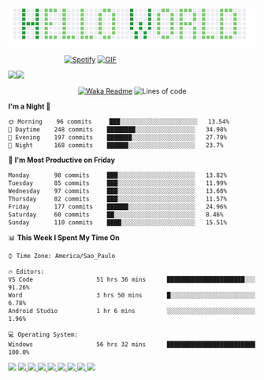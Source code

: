 <p><img align="justify" src="assets/hello_world.png" alt="img hello world"></p>

&nbsp;&nbsp;&nbsp;&nbsp;&nbsp;&nbsp;&nbsp;&nbsp;&nbsp;&nbsp;&nbsp;&nbsp;&nbsp;&nbsp;&nbsp;&nbsp;&nbsp;&nbsp;&nbsp;&nbsp;&nbsp;&nbsp;&nbsp;&nbsp;&nbsp;&nbsp;&nbsp;&nbsp;&nbsp;[![Spotify](https://novatorem-marcosbarker.vercel.app/api/spotify)](https://open.spotify.com/user/marcos_barker) [<img alt="GIF" height="130px" src="https://media.giphy.com/media/6iG7AvqmLXgTvay1dq/giphy.gif">](https://open.spotify.com/user/marcos_barker) 

<a href="https://linktr.ee/marcos_barker">
<img height="137px" src="https://github-readme-stats.vercel.app/api?username=marcosbarker&hide_title=true&hide_border=true&show_icons=true&include_all_commits=false&count_private=true&line_height=21&text_color=000&icon_color=3AFC55&bg_color=0,c64dff,4dfcff,52fa5a&theme=graywhite" /><img height="137px" src="https://github-readme-stats.vercel.app/api/top-langs/?username=marcosbarker&hide_title=true&hide_border=true&layout=compact&langs_count=7&exclude_repo=comp426,Redventures-Movie-Quotes&text_color=000&icon_color=fff&bg_color=0,52fa5a,ffc64d&theme=graywhite" />
</a></br>
<!--readme-stats-git-master-marcosbarker.vercel.app/
![](https://komarev.com/ghpvc/?username=marcosbarker)
-->

&nbsp;&nbsp;&nbsp;&nbsp;&nbsp;&nbsp;&nbsp;&nbsp;&nbsp;&nbsp;&nbsp;&nbsp;&nbsp;&nbsp;&nbsp;&nbsp;&nbsp;&nbsp;&nbsp;&nbsp;&nbsp;&nbsp;&nbsp;&nbsp;&nbsp;&nbsp;&nbsp;&nbsp;&nbsp;&nbsp;&nbsp;&nbsp;&nbsp;&nbsp;&nbsp;&nbsp;[![Waka Readme](https://github.com/marcosbarker/marcosbarker/actions/workflows/waka-readme.yml/badge.svg?branch=master)](https://github.com/marcosbarker/marcosbarker/actions/workflows/waka-readme.yml)
![Lines of code](https://img.shields.io/badge/From%20Hello%20World%20I%27ve%20Written-67234%20lines%20of%20code-blue)

<!--START_SECTION:waka-->
**I'm a Night 🦉** 

```text
🌞 Morning    96 commits     ███░░░░░░░░░░░░░░░░░░░░░░   13.54% 
🌆 Daytime    248 commits    ████████░░░░░░░░░░░░░░░░░   34.98% 
🌃 Evening    197 commits    ███████░░░░░░░░░░░░░░░░░░   27.79% 
🌙 Night      168 commits    ██████░░░░░░░░░░░░░░░░░░░   23.7%

```
📅 **I'm Most Productive on Friday** 

```text
Monday       98 commits     ███░░░░░░░░░░░░░░░░░░░░░░   13.82% 
Tuesday      85 commits     ███░░░░░░░░░░░░░░░░░░░░░░   11.99% 
Wednesday    97 commits     ███░░░░░░░░░░░░░░░░░░░░░░   13.68% 
Thursday     82 commits     ███░░░░░░░░░░░░░░░░░░░░░░   11.57% 
Friday       177 commits    ██████░░░░░░░░░░░░░░░░░░░   24.96% 
Saturday     60 commits     ██░░░░░░░░░░░░░░░░░░░░░░░   8.46% 
Sunday       110 commits    ████░░░░░░░░░░░░░░░░░░░░░   15.51%

```


📊 **This Week I Spent My Time On** 

```text
⌚︎ Time Zone: America/Sao_Paulo

🔥 Editors: 
VS Code                  51 hrs 36 mins      ██████████████████████░░░   91.26% 
Word                     3 hrs 50 mins       █░░░░░░░░░░░░░░░░░░░░░░░░   6.78% 
Android Studio           1 hr 6 mins         ░░░░░░░░░░░░░░░░░░░░░░░░░   1.96%

💻 Operating System: 
Windows                  56 hrs 32 mins      █████████████████████████   100.0%

```


<!--END_SECTION:waka-->
<a>
  <img width="800px" src="https://activity-graph.herokuapp.com/graph?username=marcosbarker&bg_color=ffffff&color=000000&line=3AFC55&point=c64dff&area=true&hide_border=true" />
</a>
<a href="https://github.com/marcosbarker/barkerDexPokeAPI">
  <img height="130px" src="https://github-readme-stats.vercel.app/api/pin/?username=marcosbarker&repo=barkerDexPokeAPI&bg_color=0,3B93E6,4dfcff,3AFC55&theme=graywhite" />
</a>  
<a href="https://github.com/marcosbarker/javaPOO">  
  <img height="140px" src="https://github-readme-stats.vercel.app/api/pin/?username=marcosbarker&repo=javaPOO&bg_color=0,3AFC55,52fa5a,52fa5a,ffc64d&theme=graywhite" />
</a>
<a href="https://github.com/marcosbarker/alura.imersaoDev">
  <img height="140px" src="https://github-readme-stats.vercel.app/api/pin/?username=marcosbarker&repo=alura.imersaoDev&bg_color=0,3B93E6,4dfcff,3AFC55&theme=graywhite" />
</a>  
<a href="https://github.com/marcosbarker/alura.imersaoDados">  
  <img height="140px" src="https://github-readme-stats.vercel.app/api/pin/?username=marcosbarker&repo=alura.imersaoDados&bg_color=0,3AFC55,52fa5a,ffc64d&theme=graywhite" />
</a>
<a href="https://github.com/marcosbarker/serratec.residencia">
  <img href="140px" src="https://github-readme-stats.vercel.app/api/pin/?username=marcosbarker&repo=serratec.residencia&bg_color=0,3B93E6,4dfcff,4dfcff,4dfcff,3AFC55&theme=graywhite" />
</a>
<a href="https://github.com/marcosbarker/NLW4-rocketpay">  
  <img href="140px" src="https://github-readme-stats.vercel.app/api/pin/?username=marcosbarker&repo=NLW4-rocketpay&bg_color=0,52fa5a,ffc64d&theme=graywhite" />
</a>
<a href="https://github.com/marcosbarker/recreating.instagram.homepage">  
  <img href="140px" src="https://github-readme-stats.vercel.app/api/pin/?username=marcosbarker&repo=instagram.homepage&bg_color=3B93E6,3B93E6,4dfcff,52fa5a&theme=graywhite" />
</a>
<a href="https://github.com/marcosbarker/netflix-simple-copy">  
  <img href="140px" src="https://github-readme-stats.vercel.app/api/pin/?username=marcosbarker&repo=netflix-simple-copy&bg_color=0,52fa5a,ffc64d,ffc64d&theme=graywhite" />
</a>
<!--
#c64dff
#3AFC55
#52fa5a
#ffc64d
#3B93E6
#4dfcff
#ffffff
#9e4c98
#00e658
#df82f2
#000000
-->
